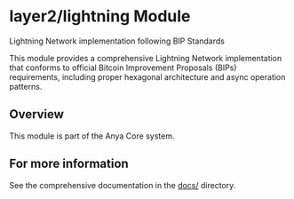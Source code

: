 # layer2/lightning Module

Lightning Network implementation following BIP Standards

This module provides a comprehensive Lightning Network implementation that conforms to
official Bitcoin Improvement Proposals (BIPs) requirements, including proper hexagonal
architecture and async operation patterns.

## Overview

This module is part of the Anya Core system.

## For more information

See the comprehensive documentation in the [docs/](../../../docs/) directory.
